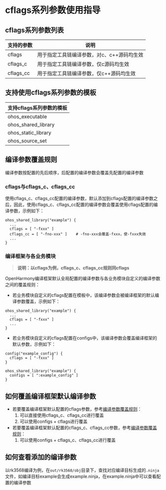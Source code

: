 # cflags系列参数使用指导

## cflags系列参数列表
| 支持的参数    | 说明                      |
|----------|-------------------------|
| cflags   | 用于指定工具链编译参数，对c、c++源码均生效 |
| cflags_c | 用于指定工具链编译参数，仅c源码均生效 |
| cflags_cc | 用于指定工具链编译参数，仅c++源码均生效 |

## 支持使用cflags系列参数的模板
| 支持cflags系列参数的模板 |
|---------------------|
| ohos_executable     |
| ohos_shared_library |
| ohos_static_library |
| ohos_source_set     |


## 编译参数覆盖规则
编译参数按配置的先后顺序，后配置的编译参数会覆盖先配置的编译参数

### cflags与cflags_c、cflags_cc
使用cflags_c、cflags_cc配置的编译参数，默认添加到cflags配置的编译参数之后，因此，使用cflags_c、cflags_cc配置的编译参数会覆盖使用cflags配置的编译参数，示例如下：
```
ohos_shared_library("example") {
  ...
  cflags = [ "-fxxx" ]
  cflags_cc = [ "-fno-xxx" ]    # -fno-xxx会覆盖-fxxx，使-fxxx失效
  ...
}
```

### 编译框架与各业务模块
>  **说明：以cflags为例，cflags_c、cflags_cc规则同cflags**   

OpenHarmony编译框架默认全局配置的编译参数与各业务模块自定义的编译参数之间的覆盖规则：
- 若业务模块自定义的cflags配置在模板中，该编译参数会被编译框架的默认编译参数覆盖，示例如下：
```
ohos_shared_library("example") {
  ...
  cflags = [ "-fxxx" ]
  ...
}
```

- 若业务模块自定义的cflags配置在configs中，该编译参数会覆盖编译框架的默认参数，示例如下：
```
config("example_config") {
  cflags = [ "-fxxx" ]
}
        
ohos_shared_library("example") {
  configs = [ ":example_config" ]
}
```

## 如何覆盖编译框架默认编译参数
- 若要覆盖编译框架默认配置的cflags参数，参考[编译参数覆盖规则](#编译参数覆盖规则)：
    1. 可以直接使用cflags_c、cflags_cc进行覆盖
    2. 可以使用configs + cflags进行覆盖
- 若要覆盖编译框架默认配置的cflags_c、cflags_cc参数，参考[编译参数覆盖规则](#编译参数覆盖规则)：
    1. 可以使用configs + cflags_c、cflags_cc进行覆盖

## 如何查看添加的编译参数
以rk3568编译为例，在`out/rk3568/obj`目录下，查找对应编译目标生成的`.ninja`文件，如编译目标example会生成example.ninja，在example.ninja中可以查看配置的编译参数